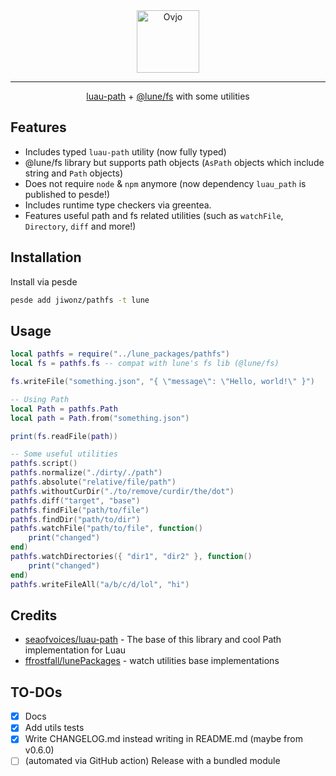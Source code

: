<div align="center">
    <img src="https://github.com/user-attachments/assets/4fb6f4ac-fbb6-4ba1-8162-76285c5f6088" alt="Ovjo" height="100" />
</div>

<hr />

<div align="center">
	<a href="https://github.com/seaofvoices/luau-path">luau-path</a> + <a href="https://lune-org.github.io/docs/api-reference/fs/">@lune/fs</a> with some utilities
</div>

## Features
- Includes typed `luau-path` utility (now fully typed)
- @lune/fs library but supports path objects (`AsPath` objects which include string and `Path` objects)
- Does not require `node` & `npm` anymore (now dependency `luau_path` is published to pesde!)
- Includes runtime type checkers via greentea.
- Features useful path and fs related utilities (such as `watchFile`, `Directory`, `diff` and more!)

## Installation
Install via pesde
```sh
pesde add jiwonz/pathfs -t lune
```

## Usage
```lua
local pathfs = require("../lune_packages/pathfs")
local fs = pathfs.fs -- compat with lune's fs lib (@lune/fs)

fs.writeFile("something.json", "{ \"message\": \"Hello, world!\" }")

-- Using Path
local Path = pathfs.Path
local path = Path.from("something.json")

print(fs.readFile(path))

-- Some useful utilities
pathfs.script()
pathfs.normalize("./dirty/./path")
pathfs.absolute("relative/file/path")
pathfs.withoutCurDir("./to/remove/curdir/the/dot")
pathfs.diff("target", "base")
pathfs.findFile("path/to/file")
pathfs.findDir("path/to/dir")
pathfs.watchFile("path/to/file", function()
	print("changed")
end)
pathfs.watchDirectories({ "dir1", "dir2" }, function()
	print("changed")
end)
pathfs.writeFileAll("a/b/c/d/lol", "hi")

```

## Credits
- [seaofvoices/luau-path](https://github.com/seaofvoices/luau-path) - The base of this library and cool Path implementation for Luau
- [ffrostfall/lunePackages](https://github.com/ffrostfall/lunePackages/blob/e6335a8c44957afbf1b00e3ecca37ac6a03af14d/watch/init.luau) - watch utilities base implementations

## TO-DOs
- [x] Docs
- [x] Add utils tests
- [x] Write CHANGELOG.md instead writing in README.md (maybe from v0.6.0)
- [ ] (automated via GitHub action) Release with a bundled module
